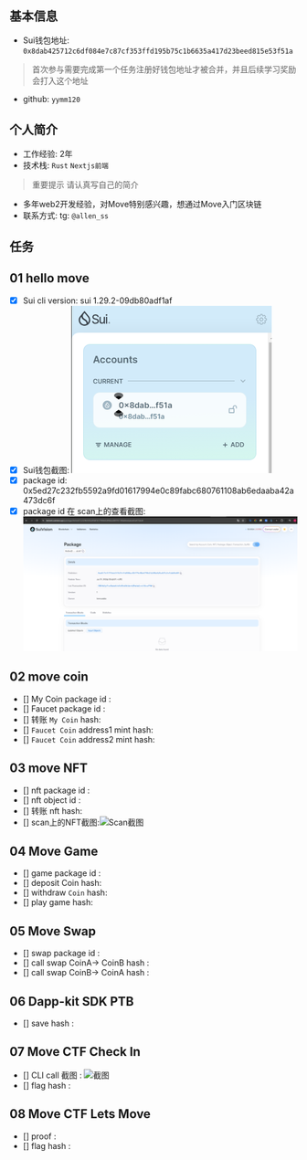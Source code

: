 ## 基本信息
- Sui钱包地址: `0x8dab425712c6df084e7c87cf353ffd195b75c1b6635a417d23beed815e53f51a`
> 首次参与需要完成第一个任务注册好钱包地址才被合并，并且后续学习奖励会打入这个地址
- github: `yymm120`

## 个人简介
- 工作经验: 2年
- 技术栈: `Rust` `Nextjs前端`
> 重要提示 请认真写自己的简介
- 多年web2开发经验，对Move特别感兴趣，想通过Move入门区块链
- 联系方式: tg: `@allen_ss` 

## 任务

##   01 hello move  
- [x] Sui cli version: sui 1.29.2-09db80adf1af
- [x] Sui钱包截图: ![Sui钱包截图](./images/img.png)
- [x] package id: 0x5ed27c232fb5592a9fd01617994e0c89fabc680761108ab6edaaba42a473dc6f
- [x] package id 在 scan上的查看截图:![Scan截图](./images/img_1.png)

##   02 move coin
- [] My Coin package id : 
- [] Faucet package id : 
- [] 转账 `My Coin` hash:
- [] `Faucet Coin` address1 mint hash:
- [] `Faucet Coin` address2 mint hash:

##   03 move NFT
- [] nft package id :
- [] nft object id : 
- [] 转账 nft  hash:
- [] scan上的NFT截图:![Scan截图](./images/你的图片地址)

##   04 Move Game
- [] game package id :
- [] deposit Coin hash:
- [] withdraw `Coin` hash:
- [] play game hash:

##   05 Move Swap
- [] swap package id :
- [] call swap CoinA-> CoinB  hash :
- [] call swap CoinB-> CoinA  hash :

##   06 Dapp-kit SDK PTB
- [] save hash :

##   07 Move CTF Check In
- [] CLI call 截图 : ![截图](./images/你的图片地址)
- [] flag hash :

##   08 Move CTF Lets Move
- [] proof : 
- [] flag hash :

